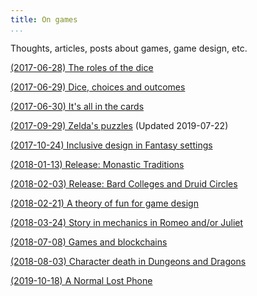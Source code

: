 ```yaml
---
title: On games
...
```



Thoughts, articles, posts about games, game design, etc.


[(2017-06-28) The roles of the dice](/games/dice-mda.html)

[(2017-06-29) Dice, choices and outcomes](/games/dice-choice.html)

[(2017-06-30) It's all in the cards](/games/rpg-in-cards.html)

[(2017-09-29) Zelda's puzzles](/games/zelda-s-puzzles.html) (Updated 2019-07-22)

[(2017-10-24) Inclusive design in Fantasy settings](/games/inclusive-design-in-fantasy-settings.html)

[(2018-01-13) Release: Monastic Traditions](/games/monastic-traditions.html)

[(2018-02-03) Release: Bard Colleges and Druid Circles](/games/bard-colleges-and-druid-circles.html)

[(2018-02-21) A theory of fun for game design](/games/a-theory-of-fun-for-game-design.html)

[(2018-03-24) Story in mechanics in Romeo and/or Juliet](/games/story-in-mechanics-in-romeo-and-or-juliet.html)

[(2018-07-08) Games and blockchains](/games/games-and-blockchains.html)

[(2018-08-03) Character death in Dungeons and Dragons](/games/character-death-in-dnd.html)

[(2019-10-18) A Normal Lost Phone](/games/a-normal-lost-phone.html)
